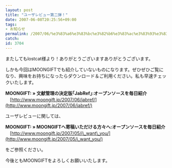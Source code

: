 ```yaml
---
layout: post
title: "ユーザレビュー第二弾！"
date: 2007-06-08T20:25:56+09:00
tags: 
- お知らせ
permalink: /2007/06/%e3%83%a6%e3%83%bc%e3%82%b6%e3%83%ac%e3%83%93%e3%83%a5%e3%83%bc%e7%ac%ac%e4%ba%8c%e5%bc%be%ef%bc%81/
catch: 
id: 3704
---
```

またしてもlostcat様より！ありがとうございますありがとうございます。

 

しかも今回はMOONGIFTでも紹介していないものになります。ぜひぜひご覧になり、興味をお持ちになったらダウンロード＆ご利用ください。私も早速チェックいたします。

 

**MOONGIFT: » 文献管理の決定版｢JabRef｣:オープンソースを毎日紹介**  
　[http://www.moongift.jp/2007/06/jabref/](http://www.moongift.jp/2007/06/jabref/)

 

ユーザレビューに関しては、

 

**MOONGIFT: » MOONGIFTへ寄稿いただける方々へ:オープンソースを毎日紹介**  
　[http://www.moongift.jp/2007/05/i\_want\_you/](http://www.moongift.jp/2007/05/i_want_you/)

 

をご参照ください。

 

今後ともMOONGIFTをよろしくお願いいたします。


